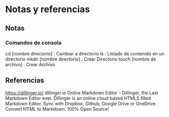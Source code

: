 # Notas y referencias

## Notas

### Comandos de consola


cd [nombre directorio] : Cambiar a directorio
ls : Listado de contenido en un directorio
mkdir [nombre directorio] : Crear Directorio
touch [nombre de archivo] : Crear Archivo

## Referencias

https://dillinger.io/
dillinger.io
Online Markdown Editor - Dillinger, the Last Markdown Editor ever.
Dillinger is an online cloud based HTML5 filled Markdown Editor. Sync with Dropbox, Github, Google Drive or OneDrive. Convert HTML to Markdown. 100% Open Source!
